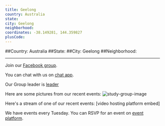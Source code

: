 ```yaml
---
title: Geelong
country: Australia
state: 
city: Geelong
neighborhood: 
coordinates: -38.149281, 144.359827
plusCode:
---
```


##Country: Australia
##State: 
##City: Geelong
##Neighborhood: 
*****
Join our [Facebook group](https://www.facebook.com/groups/free.code.camp.Geelong.Australia).

You can chat with us on [chat app]().

Our Group leader is [leader]()

Here are some pictures from our recent events:
![study-group-image]()

Here's a stream of one of our recent events:
[video hosting platform embed]

We have events every Tuesday. You can RSVP for an event on [event platform]().
